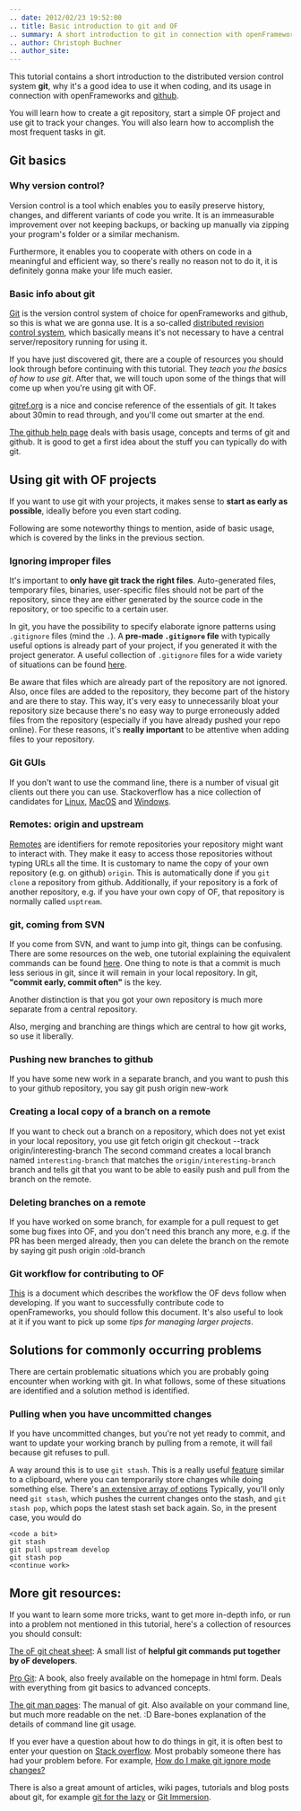 ```yaml
---
.. date: 2012/02/23 19:52:00
.. title: Basic introduction to git and OF
.. summary: A short introduction to git in connection with openFrameworks
.. author: Christoph Buchner
.. author_site:
---
```


This tutorial contains a short introduction to the distributed version control system **git**, why it's a good idea to use it when coding, and its usage in connection with openFrameworks and [github](www.github.com).

You will learn how to create a git repository, start a simple OF project and use git to track your changes. You will also learn how to accomplish the most frequent tasks in git.

## Git basics

### Why version control?

Version control is a tool which enables you to easily preserve history, changes, and different variants of code you write.
It is an immeasurable improvement over not keeping backups, or backing up manually via zipping your program's folder or a similar mechanism.

Furthermore, it enables you to cooperate with others on code in a meaningful and efficient way, so there's really no reason not to do it, it is definitely gonna make your life much easier.

### Basic info about git

[Git](http://en.wikipedia.org/wiki/Git_%28software%29) is the version control system of choice for openFrameworks and github, so this is what we are gonna use.
It is a so-called [distributed revision control system](http://en.wikipedia.org/wiki/Distributed_revision_control), which basically means it's not necessary to have a central server/repository running for using it.

If you have just discovered git, there are a couple of resources you should look through before continuing with this tutorial. They *teach you the basics of how to use git*. After that, we will touch upon some of the things that will come up when you're using git with OF.

[gitref.org](http://gitref.org/) is a nice and concise reference of the essentials of git. It takes about 30min to read through, and you'll come out smarter at the end.

[The github help page](http://help.github.com/) deals with basis usage, concepts and terms of git and github. It is good to get a first idea about the stuff you can typically do with git.

## Using git with OF projects

If you want to use git with your projects, it makes sense to **start as early as possible**, ideally before you even start coding.

Following are some noteworthy things to mention, aside of basic usage, which is covered by the links in the previous section.

### Ignoring improper files
It's important to **only have git track the right files**.
Auto-generated files, temporary files, binaries, user-specific files should not be part of the repository, since they are either generated by the source code in the repository, or too specific to a certain user.

In git, you have the possibility to specify elaborate ignore patterns using `.gitignore` files (mind the `.`).
A **pre-made `.gitignore` file** with typically useful options is already part of your project, if you generated it with the project generator.
A useful collection of `.gitignore` files for a wide variety of situations can be found [here](https://github.com/github/gitignore).

Be aware that files which are already part of the repository are not ignored.
Also, once files are added to the repository, they become part of the history and are there to stay. This way, it's very easy to unnecessarily bloat your repository size because there's no easy way to purge erroneously added files from the repository (especially if you have already pushed your repo online).
For these reasons, it's **really important** to be attentive when adding files to your repository.

### Git GUIs
If you don't want to use the command line, there is a number of visual git clients out there you can use.
Stackoverflow has a nice collection of candidates for [Linux](http://stackoverflow.com/q/2141611/599884), [MacOS](http://stackoverflow.com/questions/455698/best-visual-client-for-git-on-mac-os-x) and [Windows](http://stackoverflow.com/questions/157476/what-guis-exist-for-git-on-windows).

### Remotes: origin and upstream
[Remotes](http://gitref.org/remotes/) are identifiers for remote repositories your repository might want to interact with.
They make it easy to access those repositories without typing URLs all the time.
It is customary to name the copy of your own repository (e.g. on github) `origin`. This is automatically done if you `git clone` a repository from github.
Additionally, if your repository is a fork of another repository, e.g. if you have your own copy of OF, that repository is normally called `usptream`.

### git, coming from SVN
If you come from SVN, and want to jump into git, things can be confusing. There are some resources on the web, one tutorial explaining the equivalent commands can be found [here](http://git.or.cz/course/svn.html).
One thing to note is that a commit is much less serious in git, since it will remain in your local repository. In git, **"commit early, commit often"** is the key.

Another distinction is that you got your own repository is much more separate from a central repository.

Also, merging and branching are things which are central to how git works, so use it liberally.

### Pushing new branches to github
If you have some new work in a separate branch, and you want to push this to your github repository, you say
	git push origin new-work

### Creating a local copy of a branch on a remote
If you want to check out a branch on a repository, which does not yet exist in your local repository, you use
	git fetch origin
	git checkout --track origin/interesting-branch
The second command creates a local branch named `interesting-branch` that matches the `origin/interesting-branch` branch and tells git that you want to be able to easily push and pull from the branch on the remote.

### Deleting branches on a remote
If you have worked on some branch, for example for a pull request to get some bug fixes into OF, and you don't need this branch any more, e.g. if the PR has been merged already, then you can delete the branch on the remote by saying
	git push origin :old-branch

### Git workflow for contributing to OF
[This](https://github.com/openframeworks/openFrameworks/wiki/openFrameworks-git-workflow) is a document which describes the workflow the OF devs follow when developing.
If you want to successfully contribute code to openFrameworks, you should follow this document.
It's also useful to look at it if you want to pick up some *tips for managing larger projects*.

## Solutions for commonly occurring problems

There are certain problematic situations which you are probably going encounter when working with git.
In what follows, some of these situations are identified and a solution method is identified.

### Pulling when you have uncommitted changes
If you have uncommitted changes, but you're not yet ready to commit, and want to update your working branch by pulling from a remote, it will fail because git refuses to pull.

A way around this is to use `git stash`.
This is a really useful [feature](http://gitready.com/beginner/2009/01/10/stashing-your-changes.html) similar to a clipboard, where you can temporarily store changes while doing something else.
There's [an extensive array of options](http://linux.die.net/man/1/git-stash)
Typically, you'll only need `git stash`, which pushes the current changes onto the stash, and `git stash pop`, which pops the latest stash set back again.
So, in the present case, you would do

	<code a bit>
	git stash
	git pull upstream develop
	git stash pop
	<continue work>

## More git resources:

If you want to learn some more tricks, want to get more in-depth info, or run into a problem not mentioned in this tutorial, here's a collection of resources you should consult:

[The oF git cheat sheet](http://piratepad.net/ofgitcheatsheet): A small list of **helpful git commands put together by oF developers**.

[Pro Git](http://progit.org/): A book, also freely available on the homepage in html form. Deals with everything from git basics to advanced concepts.

[The git man pages](http://www.kernel.org/pub/software/scm/git/docs/): The manual of git. Also available on your command line, but much more readable on the net. :D Bare-bones explanation of the details of command line git usage.

If you ever have a question about how to do things in git, it is often best to enter your question on [Stack overflow](http://www.stackoverflow.com). Most probably someone there has had your problem before. For example, [How do I make git ignore mode changes?](http://stackoverflow.com/search?q=How+do+I+make+git+ignore+mode+changes)

There is also a great amount of articles, wiki pages, tutorials and blog posts about git, for example [git for the lazy](http://spheredev.org/wiki/Git_for_the_lazy) or [Git Immersion](http://library.edgecase.com/git_immersion/index.html).

